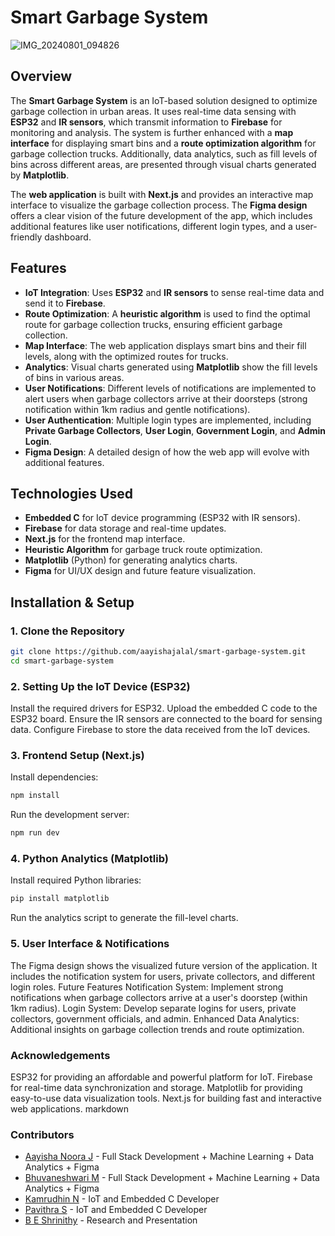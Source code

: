 # Smart Garbage System
![IMG_20240801_094826](https://github.com/user-attachments/assets/a6e94618-02fa-4063-bb09-e07a912c8ada)

## Overview
The **Smart Garbage System** is an IoT-based solution designed to optimize garbage collection in urban areas. It uses real-time data sensing with **ESP32** and **IR sensors**, which transmit information to **Firebase** for monitoring and analysis. The system is further enhanced with a **map interface** for displaying smart bins and a **route optimization algorithm** for garbage collection trucks. Additionally, data analytics, such as fill levels of bins across different areas, are presented through visual charts generated by **Matplotlib**.

The **web application** is built with **Next.js** and provides an interactive map interface to visualize the garbage collection process. The **Figma design** offers a clear vision of the future development of the app, which includes additional features like user notifications, different login types, and a user-friendly dashboard.

## Features
- **IoT Integration**: Uses **ESP32** and **IR sensors** to sense real-time data and send it to **Firebase**.
- **Route Optimization**: A **heuristic algorithm** is used to find the optimal route for garbage collection trucks, ensuring efficient garbage collection.
- **Map Interface**: The web application displays smart bins and their fill levels, along with the optimized routes for trucks.
- **Analytics**: Visual charts generated using **Matplotlib** show the fill levels of bins in various areas.
- **User Notifications**: Different levels of notifications are implemented to alert users when garbage collectors arrive at their doorsteps (strong notification within 1km radius and gentle notifications).
- **User Authentication**: Multiple login types are implemented, including **Private Garbage Collectors**, **User Login**, **Government Login**, and **Admin Login**.
- **Figma Design**: A detailed design of how the web app will evolve with additional features.

## Technologies Used
- **Embedded C** for IoT device programming (ESP32 with IR sensors).
- **Firebase** for data storage and real-time updates.
- **Next.js** for the frontend map interface.
- **Heuristic Algorithm** for garbage truck route optimization.
- **Matplotlib** (Python) for generating analytics charts.
- **Figma** for UI/UX design and future feature visualization.

## Installation & Setup

### 1. Clone the Repository
```bash
git clone https://github.com/aayishajalal/smart-garbage-system.git
cd smart-garbage-system
```

### 2. Setting Up the IoT Device (ESP32)
Install the required drivers for ESP32.
Upload the embedded C code to the ESP32 board.
Ensure the IR sensors are connected to the board for sensing data.
Configure Firebase to store the data received from the IoT devices.

### 3. Frontend Setup (Next.js)
Install dependencies:
``` bash
npm install
```
Run the development server:
```bash
npm run dev
```

### 4. Python Analytics (Matplotlib)
Install required Python libraries:
```bash
pip install matplotlib
```
Run the analytics script to generate the fill-level charts.

### 5. User Interface & Notifications
The Figma design shows the visualized future version of the application. It includes the notification system for users, private collectors, and different login roles.
Future Features
Notification System: Implement strong notifications when garbage collectors arrive at a user's doorstep (within 1km radius).
Login System: Develop separate logins for users, private collectors, government officials, and admin.
Enhanced Data Analytics: Additional insights on garbage collection trends and route optimization.




### Acknowledgements
ESP32 for providing an affordable and powerful platform for IoT.
Firebase for real-time data synchronization and storage.
Matplotlib for providing easy-to-use data visualization tools.
Next.js for building fast and interactive web applications.
markdown

### Contributors
- [Aayisha Noora J](https://github.com/aayishajalal) - Full Stack Development + Machine Learning + Data Analytics + Figma 
- [Bhuvaneshwari M](https://github.com/bhuvaneshwarii-m) - Full Stack Development + Machine Learning + Data Analytics + Figma 
- [Kamrudhin N](https://github.com/kamrudhin07) - IoT and Embedded C Developer
- [Pavithra S](https://github.com/pavithra-612) - IoT and Embedded C Developer
- [B E Shrinithy](https://github.com/beshrinithy) - Research and Presentation

